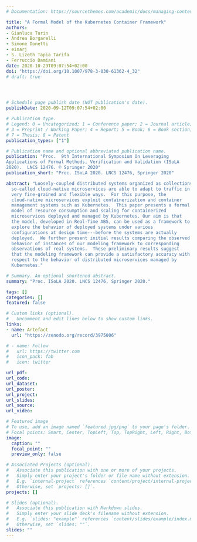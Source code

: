 ```yaml
---
# Documentation: https://sourcethemes.com/academic/docs/managing-content/

title: "A Formal Model of the Kubernetes Container Framework"
authors: 
- Gianluca Turin
- Andrea Borgarelli
- Simone Donetti
- einarj 
- S. Lizeth Tapia Tarifa
- Ferruccio Damiani
date: 2020-10-29T09:07:54+02:00
doi: "https://doi.org/10.1007/978-3-030-61362-4_32"
# draft: true




# Schedule page publish date (NOT publication's date).
publishDate: 2020-09-12T09:07:54+02:00

# Publication type.
# Legend: 0 = Uncategorized; 1 = Conference paper; 2 = Journal article;
# 3 = Preprint / Working Paper; 4 = Report; 5 = Book; 6 = Book section;
# 7 = Thesis; 8 = Patent
publication_types: ["1"]

# Publication name and optional abbreviated publication name.
publication: "Proc.  9th International Symposium On Leveraging
Applications of Formal Methods, Verification and Validation (ISoLA
2020).  LNCS 12476. © Springer 2020"
publication_short: "Proc. ISoLA 2020. LNCS 12476, Springer 2020"

abstract: "Loosely-coupled distributed systems organized as collections of
  so-called cloud-native microservices are able to adapt to traffic in
  very fine-grained and flexible ways.  For this purpose, the
  cloud-native microservices exploit containerization and container
  management systems such as Kubernetes.  This paper presents a formal
  model of resource consumption and scaling for containerized
  microservices deployed and managed by Kubernetes. Our aim is that
  the model, developed in Real-Time ABS, can be used as a framework to
  explore the behavior of deployed systems under various
  configurations at design time---before the systems are actually
  deployed.  We further present initial results comparing the observed
  behavior of instances of our modeling framework to corresponding
  observations of real systems.  These preliminary results suggest
  that the modeling framework can provide a satisfactory accuracy with
  respect to the behavior of distributed microservices managed by
  Kubernetes."

# Summary. An optional shortened abstract.
summary: "Proc. ISoLA 2020. LNCS 12476, Springer 2020."

tags: []
categories: []
featured: false

# Custom links (optional).
#   Uncomment and edit lines below to show custom links.
links:
- name: Artefact
  url: "https://zenodo.org/record/3975006"

# - name: Follow
#   url: https://twitter.com
#   icon_pack: fab
#   icon: twitter

url_pdf:
url_code:
url_dataset:
url_poster:
url_project:
url_slides:
url_source:
url_video:

# Featured image
# To use, add an image named `featured.jpg/png` to your page's folder. 
# Focal points: Smart, Center, TopLeft, Top, TopRight, Left, Right, BottomLeft, Bottom, BottomRight.
image:
  caption: ""
  focal_point: ""
  preview_only: false

# Associated Projects (optional).
#   Associate this publication with one or more of your projects.
#   Simply enter your project's folder or file name without extension.
#   E.g. `internal-project` references `content/project/internal-project/index.md`.
#   Otherwise, set `projects: []`.
projects: []

# Slides (optional).
#   Associate this publication with Markdown slides.
#   Simply enter your slide deck's filename without extension.
#   E.g. `slides: "example"` references `content/slides/example/index.md`.
#   Otherwise, set `slides: ""`.
slides: ""
---
```

